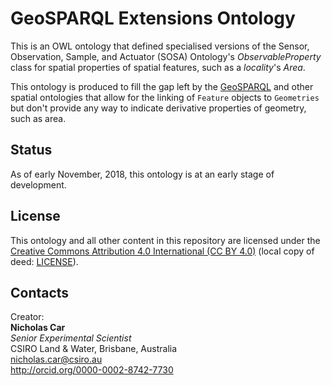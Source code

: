 # GeoSPARQL Extensions Ontology
This is an OWL ontology that defined specialised versions of the Sensor, Observation, Sample, and Actuator (SOSA) Ontology's *ObservableProperty* class for spatial properties of spatial features, such as a *locality*'s *Area*.

This ontology is produced to fill the gap left by the [GeoSPARQL](http://www.opengeospatial.org/standards/geosparql) and other spatial ontologies that allow for the linking of `Feature` objects to `Geometries` but don't provide any way to indicate derivative properties of geometry, such as area.


## Status
As of early November, 2018, this ontology is at an early stage of development.


## License
This ontology and all other content in this repository are licensed under the [Creative Commons Attribution 4.0 International (CC BY 4.0)](https://creativecommons.org/licenses/by/4.0/) (local copy of deed: [LICENSE](LICENSE)).


## Contacts
Creator:  
**Nicholas Car**  
*Senior Experimental Scientist*  
CSIRO Land & Water, Brisbane, Australia    
<nicholas.car@csiro.au>  
<http://orcid.org/0000-0002-8742-7730>  
